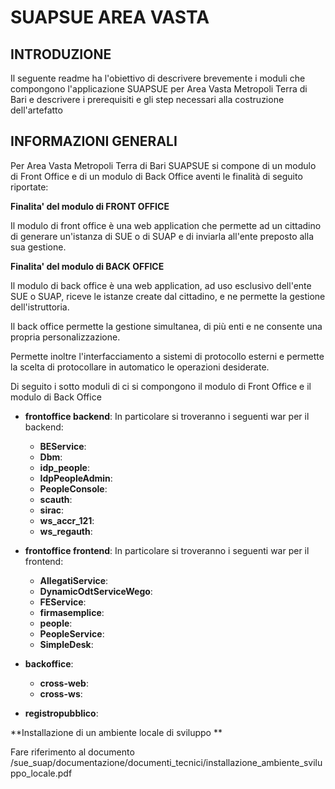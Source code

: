 # SUAPSUE AREA VASTA
## INTRODUZIONE
Il seguente readme ha l'obiettivo di descrivere brevemente i moduli che compongono l'applicazione SUAPSUE per Area Vasta Metropoli Terra di Bari e descrivere i prerequisiti e gli step necessari alla costruzione dell'artefatto
 
## INFORMAZIONI GENERALI
Per Area Vasta Metropoli Terra di Bari SUAPSUE si compone di un modulo di Front Office e di un modulo di Back Office aventi le finalità di seguito riportate:

**Finalita' del modulo di FRONT OFFICE**

Il modulo di front office è una web application che permette ad un
cittadino di generare un'istanza di SUE o di SUAP e di inviarla all'ente
preposto alla sua gestione.


**Finalita' del modulo di BACK OFFICE**

Il modulo di back office è una web application, ad uso esclusivo dell'ente
SUE o SUAP, riceve le istanze create dal cittadino, e ne permette la
gestione dell'istruttoria.

Il back office permette la gestione simultanea, di più enti e ne consente
una propria personalizzazione.

Permette inoltre l'interfacciamento a sistemi di protocollo esterni e
permette la scelta di protocollare in automatico le operazioni desiderate.


Di seguito i sotto moduli di ci si compongono il modulo di Front Office e il modulo di Back Office

- **frontoffice backend**: In particolare si troveranno i seguenti war per il backend:
    - **BEService**: 
    - **Dbm**: 
    - **idp_people**: 
    - **IdpPeopleAdmin**: 
    - **PeopleConsole**: 
    - **scauth**: 
    - **sirac**: 
    - **ws_accr_121**: 
    - **ws_regauth**:

- **frontoffice frontend**: In particolare si troveranno i seguenti war per il frontend:
	- **AllegatiService**: 
    - **DynamicOdtServiceWego**: 
    - **FEService**: 
    - **firmasemplice**: 
    - **people**: 
    - **PeopleService**: 
    - **SimpleDesk**: 
        
- **backoffice**: 
	- **cross-web**:
	- **cross-ws**:

- **registropubblico**: 


**Installazione di un ambiente locale di sviluppo **

Fare riferimento al documento /sue_suap/documentazione/documenti_tecnici/installazione_ambiente_sviluppo_locale.pdf